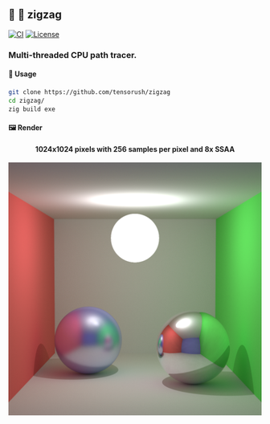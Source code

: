 ## :lizard: :trident: **zigzag**

[![CI][ci-shield]][ci-url]
[![License][license-shield]][license-url]

### Multi-threaded CPU path tracer.

#### :rocket: Usage

```sh
git clone https://github.com/tensorush/zigzag
cd zigzag/
zig build exe
```

#### :framed_picture: Render

<h4 align="center">
    <p>1024x1024 pixels with 256 samples per pixel and 8x SSAA</p>
</h4>

<p align="center">
    <img src="renders/render.png">
</p>

<!-- MARKDOWN LINKS -->

[ci-shield]: https://img.shields.io/github/actions/workflow/status/tensorush/zigzag/ci.yaml?branch=main&style=for-the-badge&logo=github&label=CI&labelColor=black
[ci-url]: https://github.com/tensorush/zigzag/blob/main/.github/workflows/ci.yaml
[license-shield]: https://img.shields.io/github/license/tensorush/zigzag.svg?style=for-the-badge&labelColor=black
[license-url]: https://github.com/tensorush/zigzag/blob/main/LICENSE.md
